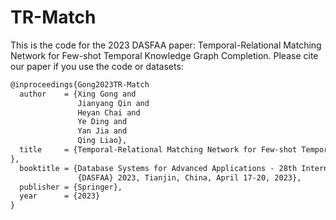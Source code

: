 # TR-Match
This is the code for the 2023 DASFAA paper: Temporal-Relational Matching Network for Few-shot Temporal Knowledge Graph Completion. Please cite our paper if you use the code or datasets:
```latex
@inproceedings{Gong2023TR-Match
  author    = {Xing Gong and
               Jianyang Qin and
               Heyan Chai and
               Ye Ding and
               Yan Jia and
               Qing Liao},
  title     = {Temporal-Relational Matching Network for Few-shot Temporal Knowledge Graph Completion
},
  booktitle = {Database Systems for Advanced Applications - 28th International Conference,
               {DASFAA} 2023, Tianjin, China, April 17-20, 2023},
  publisher = {Springer},
  year      = {2023}
}
```
